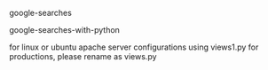 google-searches

google-searches-with-python


for linux or ubuntu apache server configurations using views1.py for productions, please rename as views.py

